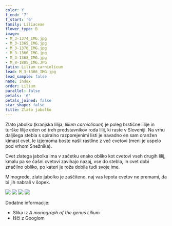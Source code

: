 ```yaml
---
color: Y
f_end: '7'
f_start: '6'
family: Liliaceae
flower_type: B
image:
- M_3-1374_IMG.jpg
- M_3-1365_IMG.jpg
- M_3-1376_IMG.jpg
- M_3-1366_IMG.jpg
- M_3-1368_IMG.jpg
- M_8-1885_IMG.JPG
latin: Lilium carniolicum
lead: M_3-1366_IMG.jpg
lead_sample: false
name: index
order: Lilium
parallel: false
petals: '6'
petals_joined: false
star_shape: false
title: Zlato jabolko
---
```

Zlato jabolko (kranjska lilija, *lilium carniolicum*) je poleg brstične lilije in turške lilije eden od treh predstavnikov roda lilij, ki raste v Sloveniji. Na vrhu daljšega stebla s spiralno razporejenimi listi je navadno en sam oranžen kimast cvet, le izjemoma boste našli rastline z več cvetovi (meni je uspelo pod vrhom Snežnika).

Cvet zlatega jabolka ima v začetku enako obliko kot cvetovi vseh drugih lilij, kmalu pa se čašni cvetovi zavihajo nazaj, vse do stebla, in cvet dobi značilno obliko, po kateri je roža dobila tudi svoje ime. 

Mimogrede, zlato jabolko je zaščiteno, naj vas lepota cvetov ne premami, da bi jih nabrali v šopek.

![](http://www.zaplana.net/flowers/Liliaceae/LiliumCarniolum(kranjska_lilija)/%s/M_3-1376_IMG.jpg) ![](http://www.zaplana.net/flowers/Liliaceae/LiliumCarniolum(kranjska_lilija)/%s/M_3-1366_IMG.jpg) ![](http://www.zaplana.net/flowers/Liliaceae/LiliumCarniolum(kranjska_lilija)/%s/M_3-1368_IMG.jpg) ![](http://www.zaplana.net/flowers/Liliaceae/LiliumCarniolum(kranjska_lilija)/%s/M_8-1885_IMG.JPG)

Dodatne informacije:

-   Slika iz *A monograph of the genus Lilium*
-   Išči z Googlom
